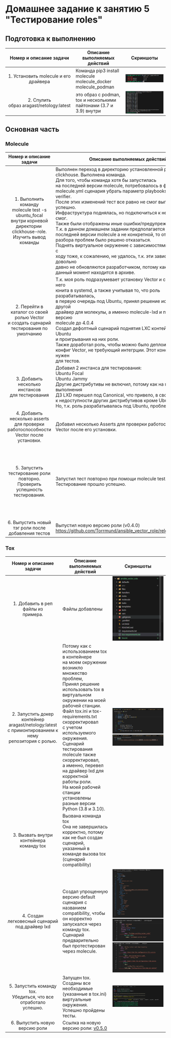 # Домашнее задание к занятию 5 "Тестирование roles"

## Подготовка к выполнению

|         Номер и описание задачи         | Описание выполняемых действий                                                | Скриншоты                             |
| :---------------------------------------------------------: | ------------------------------------------------------------------------------------------------------- | ---------------------------------------------- |
| 1. Установить molecule и его драйвера | Команда pip3 install molecule molecule_docker molecule_podman                                   | ![1735549611973](image/README/1735549611973.png) |
|    2. Спулить образ aragast/netology:latest    | это образ с podman, tox и несколькими пайтонами (3.7 и 3.9) внутри | ![1735549800518](image/README/1735549800518.png) |

## Основная часть

### Molecule

|                                                                           Номер и описание задачи                                                                           | Описание выполняемых действий                                                                                                                                                                                                                                                                                                                                                                                                                                                                                                                                                                                                                                                                                                                                                                                                                                                                                                                                                                                                                                                                                                                                                                                                                                                                                                                                                                                                                                                                                                 | Скриншоты                                                                                                                                                                                         |
| :----------------------------------------------------------------------------------------------------------------------------------------------------------------------------------------------: | -------------------------------------------------------------------------------------------------------------------------------------------------------------------------------------------------------------------------------------------------------------------------------------------------------------------------------------------------------------------------------------------------------------------------------------------------------------------------------------------------------------------------------------------------------------------------------------------------------------------------------------------------------------------------------------------------------------------------------------------------------------------------------------------------------------------------------------------------------------------------------------------------------------------------------------------------------------------------------------------------------------------------------------------------------------------------------------------------------------------------------------------------------------------------------------------------------------------------------------------------------------------------------------------------------------------------------------------------------------------------------------------------------------------------------------------------------------------------------------------------------------------------------------------------------- | ---------------------------------------------------------------------------------------------------------------------------------------------------------------------------------------------------------- |
| 1. Выполнить команду<br />molecule test -s ubuntu_focal<br />внутри корневой директории <br />clickhouse-role. Изучить вывод команды | Выполнен переход в директорию установленной роли<br />clickhouse. Выполнена команда.<br />Для того, чтобы команда хотя бы запустилась<br />на последней версии molecule, потребовалось в файле<br />molecule.yml сценария убрать параметр playbooks в разделе<br />verifier.<br />После этих изменений тест все равно не смог выполниться успешно.<br />Инфраструктура поднялась, но подключиться к ней Ansible не смог.<br />Также были отображены иные ошибки/предупреждения.<br />Т.к. в данном домашнем задании предполагается использование<br />последней версии molecule а не конкретной, то от дальнейшего<br />разбора проблем было решено отказаться.<br />Поднять виртуальное окружение с зависимостями из самой роли с<br />ходу тоже, к сожалению, не удалось, т.к. эти зависимости довольно<br />давно не обновляются разработчиком, потому как сама роль на<br />данный момент находится в архиве. | ![1735555737320](image/README/1735555737320.png)<br />![1735555766989](image/README/1735555766989.png)<br />![1735556386013](image/README/1735556386013.png)<br />![1735556422094](image/README/1735556422094.png) |
|                  2. Перейти в каталог со своей ролью Vector<br />и создать сценарий тестирования по умолчанию                  | Т.к. моя роль подразумевает установку Vector и создания для него<br />юнита в systemd, а также учитывая то, что роль разрабатывалась, <br />в первую очередь под Ubuntu, принял решение использовать другой<br />драйвер для молекулы, а именно molecule-lxd и понизить версию <br />molecule до 4.0.4<br />Создал дефолтный сценарий поднятия LXC контейнеров на Ubuntu<br />и проигрывания на них роли.<br />Также доработал роль, чтобы можно было деплоить дефолтный<br />конфиг Vector, не требующий интегрции. Этот конфиг как раз нужен<br />для тестов.                                                                                                                                                                                                                                                                                                                                                                                                                                                                                                                                                                                                                         | ![1735576494910](image/README/1735576494910.png)                                                                                                                                                             |
|                                                  3. Добавить несколько инстансов<br />для тестирования                                                  | Добавил 2 инстанса для тестирования:<br />Ubuntu Focal<br />Ubuntu Jammy<br />Другие дистрибутивы не включил, потому как на момент выполнения<br />ДЗ LXD перешел под Canonical, что привело, в свою очередь,<br />к недоступности других дистрибутивов кроме Ubuntu в LXD.<br />Но, т.к. роль разрабатывалась под Ubuntu, проблем нет.                                                                                                                                                                                                                                                                                                                                                                                                                                                                                                                                                                                                                                                                                                                                                                                                                                                                                                                                                                                                                 | ![1735576676979](image/README/1735576676979.png)                                                                                                                                                             |
|                       4. Добавить несколько asserts для проверки<br />работоспособности Vector после установки.                       | Добавил несколько Asserts для проверки работоспособности<br />Vector после его установки.                                                                                                                                                                                                                                                                                                                                                                                                                                                                                                                                                                                                                                                                                                                                                                                                                                                                                                                                                                                                                                                                                                                                                                                                                                                                                                                                                                                                   | ![1735576748133](image/README/1735576748133.png)                                                                                                                                                             |
|                         5. Запустить тестирование роли повторно.<br />Проверить успешность тестирования.                         | Запустил тест повторно при помощи molecule test.<br />Тестирование прошло успешно.                                                                                                                                                                                                                                                                                                                                                                                                                                                                                                                                                                                                                                                                                                                                                                                                                                                                                                                                                                                                                                                                                                                                                                                                                                                                                                                                                                                                                 | ![1735576863386](image/README/1735576863386.png)<br />![1735576875195](image/README/1735576875195.png)<br />![1735576887891](image/README/1735576887891.png)<br />![1735576901947](image/README/1735576901947.png) |
|                                                6. Выпустить новый тэг роли после<br />добавления тестов                                                | Выпустил новую версию роли (v0.4.0)<br />https://github.com/Torrmund/ansible_vector_role/releases/tag/v0.4.0                                                                                                                                                                                                                                                                                                                                                                                                                                                                                                                                                                                                                                                                                                                                                                                                                                                                                                                                                                                                                                                                                                                                                                                                                                                                                                                                                                                                                      |                                                                                                                                                                                                            |

### Tox

|                                                                   Номер и описание задачи                                                                   | Описание выполняемых действий                                                                                                                                                                                                                                                                                                                                                                                                                                                                                                                                                                                                                                                                                                                                                                                 | Скриншоты                                                                                                                                     |
| :------------------------------------------------------------------------------------------------------------------------------------------------------------------------------: | ---------------------------------------------------------------------------------------------------------------------------------------------------------------------------------------------------------------------------------------------------------------------------------------------------------------------------------------------------------------------------------------------------------------------------------------------------------------------------------------------------------------------------------------------------------------------------------------------------------------------------------------------------------------------------------------------------------------------------------------------------------------------------------------------------------------------------------------- | ------------------------------------------------------------------------------------------------------------------------------------------------------ |
|                                                        1. Добавить в реп файлы из<br />примера.                                                        | Файлы добавлены                                                                                                                                                                                                                                                                                                                                                                                                                                                                                                                                                                                                                                                                                                                                                                                                            | ![1735577771127](image/README/1735577771127.png)                                                                                                         |
| 2. Запустить докер контейнер<br />aragast/netology:latest<br />с примонтированием к нему<br />репозитория с ролью. | Потому как с использованием tox в контейнере<br />на моем окружении возникло множество проблем,<br />Принял решение использовать tox в виртуальном<br />окружении на моей рабочей станции.<br />Файл tox.ini и tox-requirements.txt скорректировал<br />с учетом используемого окружения.<br />Сценарий тестирования molecule также скорректировал,<br />а именно, перевел на драйвер lxd для корректной<br />работы роли.<br />На моей рабочей станции установлены разные версии<br />Python (3.8 и 3.10). | ![1735928320183](image/README/1735928320183.png)<br />![1735928335036](image/README/1735928335036.png)                                                     |
|                                                   3. Вызвать внутри контейнера<br />команду tox                                                   | Вызвана команда tox<br />Она не завершилась корректно, потому как не был создан<br />сценарий, указанный в команде вызова tox (сценарий<br />compatibility)                                                                                                                                                                                                                                                                                                                                                                                                                                                                                                                                                                            |                                                                                                                                                        |
|                                              4. Создан легковесный сценарий<br />под драйвер lxd                                              | Создал упрощенную версию default сценария с названием<br />compatibility, чтобы он корректно запускался через <br />команду tox.<br />Сценарий предварительно был протестирован <br />через molecule.                                                                                                                                                                                                                                                                                                                                                                                                                                                                                                          | ![1735928548367](image/README/1735928548367.png)<br />![1735928562698](image/README/1735928562698.png)<br />![1735928575149](image/README/1735928575149.png) |
|                            5. Запустить команду tox.<br />Убедиться, что все отработало<br />успешно.                            | Запущен tox.<br />Созданы все необходимые (указанные в tox.ini)<br />виртуальные окружения.<br />Успешно пройдены тесты.                                                                                                                                                                                                                                                                                                                                                                                                                                                                                                                                                                                                                                   | ![1735928799812](image/README/1735928799812.png)                                                                                                         |
|                                                              6. Выпустить новую версию роли                                                              | Ссылка на новую версию роли: [v0.5.0](https://github.com/Torrmund/ansible_vector_role/releases/tag/v0.5.0)                                                                                                                                                                                                                                                                                                                                                                                                                                                                                                                                                                                                                                                                                                          |                                                                                                                                                        |
